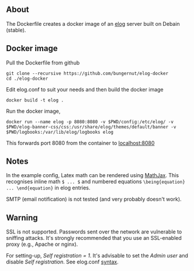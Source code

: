 ## About
The Dockerfile creates a docker image of an [elog](https://elog.psi.ch/elog/) server built on Debain (stable).  

## Docker image
Pull the Dockerfile from github
```
git clone --recursive https://github.com/bungernut/elog-docker
cd ./elog-docker
```

Edit elog.conf to suit your needs and then build the docker image
```
docker build -t elog .
```

Run the docker image,
```
docker run --name elog -p 8080:8080 -v $PWD/config:/etc/elog/ -v $PWD/elog-banner-css/css:/usr/share/elog/themes/default/banner -v $PWD/logbooks:/var/lib/elog/logbooks elog
```

This forwards port 8080 from the container to [localhost:8080](http://localhost:8080)

## Notes
In the example config, Latex math can be rendered using [MathJax](https://www.mathjax.org/).  This recognises inline math `$ ... $` and numbered equations `\being{equation} ... \end{equation}` in elog entries.

SMTP (email notification) is not tested (and very probably doesn't work).

## Warning
SSL is not supported. Passwords sent over the network are vulnerable to sniffing attacks. It's strongly recommended that you use an SSL-enabled proxy (e.g., Apache or nginx). 

For setting-up, *Self registration = 1*.  It's advisable to set the *Admin user* and disable *Self registration*.  See elog.conf [syntax](https://midas.psi.ch/elog/config.html).
